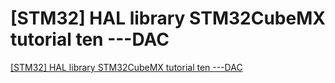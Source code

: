# [STM32] HAL library STM32CubeMX tutorial ten ---DAC
[[STM32] HAL library STM32CubeMX tutorial ten ---DAC](https://aiwithcloud.com/2022/09/16/stm32_hal_library_stm32cubemx_tutorial_ten____dac/)